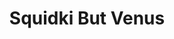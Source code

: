 ---
slug: squidki-but-venus
title: Squidki But Venus
description: "Squidki But Venus is an exciting online game. Play for free directly in your browser!"
icon: /images/new_mods/Sprunki But Venus.png
url: https://wowtbc.net/sprunkin/sprunki-venus/index.html
previewImage: /images/new_mods/Sprunki But Venus.png
type: new mods

# SEO配置
seo:
  title: "Squidki But Venus - Play Free Online Game | Fun Browser Games"
  description: "Squidki But Venus - Play this fun online game for free in your browser. No download required!"
  ogImage: "/images/new_mods/Sprunki But Venus.png"
  keywords: "squidki-but-venus, online game, browser game, free game, new mods game, play online"

videoUrls:
  - https://www.youtube.com/embed/example1
  - https://www.youtube.com/embed/example2

whyPlay:
  title: "Why Play Squidki But Venus?"
  items:
    - "Immersive Gameplay: Squidki But Venus offers an engaging and immersive gaming experience that will keep you entertained for hours"
    - "Challenging Levels: Test your skills with increasingly difficult challenges and obstacles"
    - "Beautiful Graphics: Enjoy stunning visuals and smooth animations that bring the game world to life"
    - "Regular Updates: New content and features are added regularly to keep the game fresh and exciting"
    - "Free to Play: Experience all the fun without spending a penny"
    - "Community Features: Connect with other players, share strategies, and compete for high scores"
    - "Cross-Platform: Play on any device with a web browser, no downloads required"

features:
  title: "Key Features of Squidki But Venus"
  image: "/images/new_mods/Sprunki But Venus.png"
  items:
    - "Intuitive Controls: Easy to learn controls make Squidki But Venus accessible for players of all skill levels"
    - "Multiple Game Modes: Enjoy various gameplay options that provide different challenges and experiences"
    - "Character Customization: Personalize your gaming experience with unique characters and items"
    - "Achievement System: Complete special tasks to earn rewards and recognition"
    - "Leaderboards: Compete with players worldwide and see who can achieve the highest scores"

characteristics:
  title: "Game Characteristics"
  image: "/images/new_mods/Sprunki But Venus.png"
  items:
    - "Genre: New mods game with elements of strategy and skill"
    - "Difficulty: Suitable for both casual gamers and those seeking a challenge"
    - "Play Time: Quick sessions or extended gameplay, depending on your preference"
    - "Art Style: Vibrant and engaging visuals that enhance the gaming experience"
    - "Sound Design: Immersive audio that complements the gameplay perfectly"

info: "Squidki But Venus is an exciting online game that offers players a unique and engaging gaming experience. With its intuitive controls, stunning visuals, and challenging gameplay, Squidki But Venus provides hours of entertainment for players of all ages and skill levels. Whether you're looking for a quick gaming session during a break or an extended play session, Squidki But Venus delivers an immersive experience that will keep you coming back for more. The game features multiple levels of increasing difficulty, ensuring that players are constantly challenged as they progress. With regular updates adding new content and features, Squidki But Venus remains fresh and exciting, providing endless entertainment options for its growing community of players."

howToPlayIntro: "Welcome to Squidki But Venus! This guide will walk you through the basics and help you master the game. Whether you're a beginner or looking to improve your skills, these tips and instructions will enhance your gaming experience."

howToPlaySteps:
  - title: "Getting Started"
    description: "Begin your Squidki But Venus adventure by familiarizing yourself with the controls. Use your keyboard or mouse to navigate through the game interface. The tutorial will guide you through the basic mechanics and help you understand the objectives."
  - title: "Understanding the Objectives"
    description: "In Squidki But Venus, your main goal is to progress through levels by completing specific objectives. Each level presents unique challenges that require different strategies and approaches."
  - title: "Mastering the Controls"
    description: "Practice using the controls to improve your precision and reaction time. Squidki But Venus requires quick reflexes and strategic thinking to overcome obstacles and defeat opponents."
  - title: "Utilizing Power-ups"
    description: "Collect power-ups throughout the game to enhance your abilities and overcome difficult challenges. Each power-up offers unique advantages that can be crucial for success."
  - title: "Developing Strategies"
    description: "As you progress in Squidki But Venus, develop effective strategies for different scenarios. Analyze patterns, anticipate challenges, and adapt your approach to maximize your performance."

faq:
  title: "Frequently Asked Questions about Squidki But Venus"
  items:
    - question: "Is Squidki But Venus free to play?"
      answer: "Yes, Squidki But Venus is completely free to play directly in your web browser. No downloads or purchases are required to enjoy the full game experience."
    - question: "Can I play Squidki But Venus on mobile devices?"
      answer: "Yes, Squidki But Venus is optimized for both desktop and mobile play. You can enjoy the game on any device with a web browser and internet connection."
    - question: "Are there any in-game purchases?"
      answer: "While Squidki But Venus is free to play, there may be optional in-game purchases available for cosmetic items or additional features that don't affect core gameplay."
    - question: "How often is Squidki But Venus updated?"
      answer: "The developers regularly update Squidki But Venus with new content, features, and improvements based on player feedback and game performance."
    - question: "Can I play Squidki But Venus offline?"
      answer: "Currently, Squidki But Venus requires an internet connection to play as it's a browser-based online game."
    - question: "Is Squidki But Venus suitable for children?"
      answer: "Yes, Squidki But Venus is designed to be family-friendly and suitable for players of all ages."
    - question: "How do I report bugs or issues?"
      answer: "If you encounter any problems while playing Squidki But Venus, you can report them through the game's support page or contact the developers directly through their website."
    - question: "Still Have Questions?"
      answer: "If you have additional questions about Squidki But Venus that aren't covered in this FAQ, please visit our support center or contact our customer service team for assistance."
---